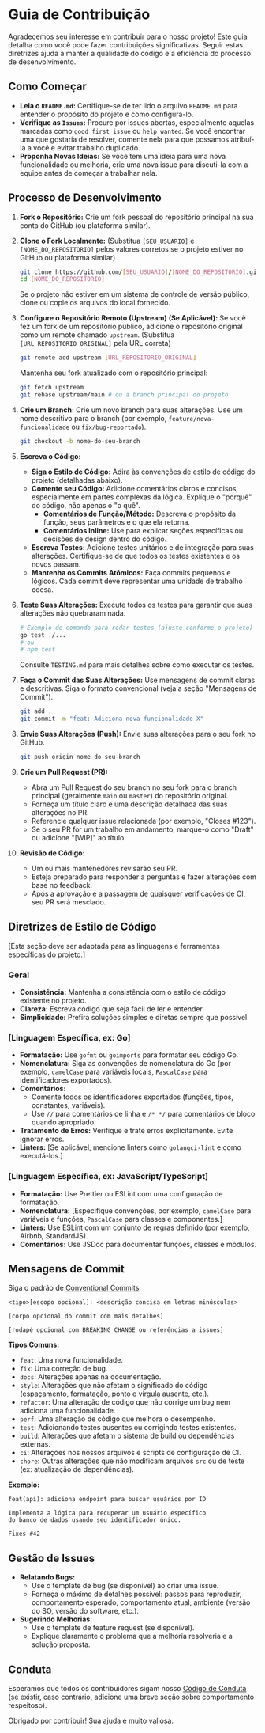 # Guia de Contribuição

Agradecemos seu interesse em contribuir para o nosso projeto! Este guia detalha como você pode fazer contribuições significativas. Seguir estas diretrizes ajuda a manter a qualidade do código e a eficiência do processo de desenvolvimento.

## Como Começar

- **Leia o `README.md`:** Certifique-se de ter lido o arquivo `README.md` para entender o propósito do projeto e como configurá-lo.
- **Verifique as `Issues`:** Procure por issues abertas, especialmente aquelas marcadas como `good first issue` ou `help wanted`. Se você encontrar uma que gostaria de resolver, comente nela para que possamos atribuí-la a você e evitar trabalho duplicado.
- **Proponha Novas Ideias:** Se você tem uma ideia para uma nova funcionalidade ou melhoria, crie uma nova issue para discuti-la com a equipe antes de começar a trabalhar nela.

## Processo de Desenvolvimento

1.  **Fork o Repositório:**
    Crie um fork pessoal do repositório principal na sua conta do GitHub (ou plataforma similar).

2.  **Clone o Fork Localmente:**
    (Substitua `[SEU_USUARIO]` e `[NOME_DO_REPOSITORIO]` pelos valores corretos se o projeto estiver no GitHub ou plataforma similar)
    ```bash
    git clone https://github.com/[SEU_USUARIO]/[NOME_DO_REPOSITORIO].git
    cd [NOME_DO_REPOSITORIO]
    ```
    Se o projeto não estiver em um sistema de controle de versão público, clone ou copie os arquivos do local fornecido.

3.  **Configure o Repositório Remoto (Upstream) (Se Aplicável):**
    Se você fez um fork de um repositório público, adicione o repositório original como um remote chamado `upstream`.
    (Substitua `[URL_REPOSITORIO_ORIGINAL]` pela URL correta)
    ```bash
    git remote add upstream [URL_REPOSITORIO_ORIGINAL]
    ```
    Mantenha seu fork atualizado com o repositório principal:
    ```bash
    git fetch upstream
    git rebase upstream/main # ou a branch principal do projeto
    ```

4.  **Crie um Branch:**
    Crie um novo branch para suas alterações. Use um nome descritivo para o branch (por exemplo, `feature/nova-funcionalidade` ou `fix/bug-reportado`).
    ```bash
    git checkout -b nome-do-seu-branch
    ```

5.  **Escreva o Código:**
    -   **Siga o Estilo de Código:** Adira às convenções de estilo de código do projeto (detalhadas abaixo).
    -   **Comente seu Código:** Adicione comentários claros e concisos, especialmente em partes complexas da lógica. Explique o "porquê" do código, não apenas o "o quê".
        -   **Comentários de Função/Método:** Descreva o propósito da função, seus parâmetros e o que ela retorna.
        -   **Comentários Inline:** Use para explicar seções específicas ou decisões de design dentro do código.
    -   **Escreva Testes:** Adicione testes unitários e de integração para suas alterações. Certifique-se de que todos os testes existentes e os novos passam.
    -   **Mantenha os Commits Atômicos:** Faça commits pequenos e lógicos. Cada commit deve representar uma unidade de trabalho coesa.

6.  **Teste Suas Alterações:**
    Execute todos os testes para garantir que suas alterações não quebraram nada.
    ```bash
    # Exemplo de comando para rodar testes (ajuste conforme o projeto)
    go test ./...
    # ou
    # npm test
    ```
    Consulte `TESTING.md` para mais detalhes sobre como executar os testes.

7.  **Faça o Commit das Suas Alterações:**
    Use mensagens de commit claras e descritivas. Siga o formato convencional (veja a seção "Mensagens de Commit").
    ```bash
    git add .
    git commit -m "feat: Adiciona nova funcionalidade X"
    ```

8.  **Envie Suas Alterações (Push):**
    Envie suas alterações para o seu fork no GitHub.
    ```bash
    git push origin nome-do-seu-branch
    ```

9.  **Crie um Pull Request (PR):**
    -   Abra um Pull Request do seu branch no seu fork para o branch principal (geralmente `main` ou `master`) do repositório original.
    -   Forneça um título claro e uma descrição detalhada das suas alterações no PR.
    -   Referencie qualquer issue relacionada (por exemplo, "Closes #123").
    -   Se o seu PR for um trabalho em andamento, marque-o como "Draft" ou adicione "[WIP]" ao título.

10. **Revisão de Código:**
    -   Um ou mais mantenedores revisarão seu PR.
    -   Esteja preparado para responder a perguntas e fazer alterações com base no feedback.
    -   Após a aprovação e a passagem de quaisquer verificações de CI, seu PR será mesclado.

## Diretrizes de Estilo de Código

[Esta seção deve ser adaptada para as linguagens e ferramentas específicas do projeto.]

### Geral

-   **Consistência:** Mantenha a consistência com o estilo de código existente no projeto.
-   **Clareza:** Escreva código que seja fácil de ler e entender.
-   **Simplicidade:** Prefira soluções simples e diretas sempre que possível.

### [Linguagem Específica, ex: Go]

-   **Formatação:** Use `gofmt` ou `goimports` para formatar seu código Go.
-   **Nomenclatura:** Siga as convenções de nomenclatura do Go (por exemplo, `camelCase` para variáveis locais, `PascalCase` para identificadores exportados).
-   **Comentários:**
    -   Comente todos os identificadores exportados (funções, tipos, constantes, variáveis).
    -   Use `//` para comentários de linha e `/* */` para comentários de bloco quando apropriado.
-   **Tratamento de Erros:** Verifique e trate erros explicitamente. Evite ignorar erros.
-   **Linters:** [Se aplicável, mencione linters como `golangci-lint` e como executá-los.]

### [Linguagem Específica, ex: JavaScript/TypeScript]

-   **Formatação:** Use Prettier ou ESLint com uma configuração de formatação.
-   **Nomenclatura:** [Especifique convenções, por exemplo, `camelCase` para variáveis e funções, `PascalCase` para classes e componentes.]
-   **Linters:** Use ESLint com um conjunto de regras definido (por exemplo, Airbnb, StandardJS).
-   **Comentários:** Use JSDoc para documentar funções, classes e módulos.

## Mensagens de Commit

Siga o padrão de [Conventional Commits](https://www.conventionalcommits.org/):

```
<tipo>[escopo opcional]: <descrição concisa em letras minúsculas>

[corpo opcional do commit com mais detalhes]

[rodapé opcional com BREAKING CHANGE ou referências a issues]
```

**Tipos Comuns:**

-   `feat`: Uma nova funcionalidade.
-   `fix`: Uma correção de bug.
-   `docs`: Alterações apenas na documentação.
-   `style`: Alterações que não afetam o significado do código (espaçamento, formatação, ponto e vírgula ausente, etc.).
-   `refactor`: Uma alteração de código que não corrige um bug nem adiciona uma funcionalidade.
-   `perf`: Uma alteração de código que melhora o desempenho.
-   `test`: Adicionando testes ausentes ou corrigindo testes existentes.
-   `build`: Alterações que afetam o sistema de build ou dependências externas.
-   `ci`: Alterações nos nossos arquivos e scripts de configuração de CI.
-   `chore`: Outras alterações que não modificam arquivos `src` ou de teste (ex: atualização de dependências).

**Exemplo:**

```
feat(api): adiciona endpoint para buscar usuários por ID

Implementa a lógica para recuperar um usuário específico
do banco de dados usando seu identificador único.

Fixes #42
```

## Gestão de Issues

-   **Relatando Bugs:**
    -   Use o template de bug (se disponível) ao criar uma issue.
    -   Forneça o máximo de detalhes possível: passos para reproduzir, comportamento esperado, comportamento atual, ambiente (versão do SO, versão do software, etc.).
-   **Sugerindo Melhorias:**
    -   Use o template de feature request (se disponível).
    -   Explique claramente o problema que a melhoria resolveria e a solução proposta.

## Conduta

Esperamos que todos os contribuidores sigam nosso [Código de Conduta](CODE_OF_CONDUCT.md) (se existir, caso contrário, adicione uma breve seção sobre comportamento respeitoso).

Obrigado por contribuir! Sua ajuda é muito valiosa.
